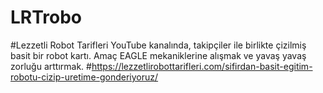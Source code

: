 # LRTrobo 
#Lezzetli Robot Tarifleri YouTube kanalında, takipçiler ile birlikte çizilmiş basit bir robot kartı. Amaç EAGLE mekaniklerine alışmak ve yavaş yavaş zorluğu arttırmak.
#https://lezzetlirobottarifleri.com/sifirdan-basit-egitim-robotu-cizip-uretime-gonderiyoruz/
